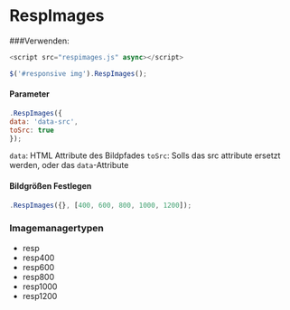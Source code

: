 RespImages
==========

###Verwenden:

```javascript
<script src="respimages.js" async></script>
```

```javascript
$('#responsive img').RespImages();
```

#### Parameter

```javascript
.RespImages({
data: 'data-src',
toSrc: true
});
```

`data`: HTML Attribute des Bildpfades
`toSrc`: Solls das src attribute ersetzt werden, oder das `data`-Attribute

#### Bildgrößen Festlegen

```javascript
.RespImages({}, [400, 600, 800, 1000, 1200]);
```

### Imagemanagertypen

- resp
- resp400
- resp600
- resp800
- resp1000
- resp1200

